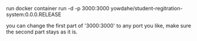 run
docker container run -d -p 3000:3000 yowdahe/student-regitration-system:0.0.0.RELEASE

you can change the first part of '3000:3000' to any port you like, make sure the second part stays as it is.